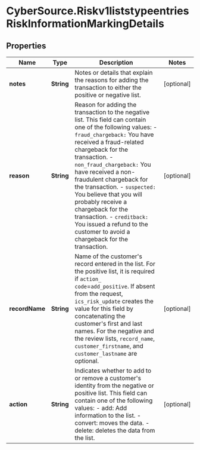 # CyberSource.Riskv1liststypeentriesRiskInformationMarkingDetails

## Properties
Name | Type | Description | Notes
------------ | ------------- | ------------- | -------------
**notes** | **String** | Notes or details that explain the reasons for adding the transaction to either the positive or negative list. | [optional] 
**reason** | **String** | Reason for adding the transaction to the negative list. This field can contain one of the following values: - `fraud_chargeback:` You have received a fraud-related chargeback for the transaction. - `non_fraud_chargeback:` You have received a non-fraudulent chargeback for the transaction. - `suspected:` You believe that you will probably receive a chargeback for the transaction. - `creditback:` You issued a refund to the customer to avoid a chargeback for the transaction.  | [optional] 
**recordName** | **String** | Name of the customer's record entered in the list. For the positive list, it is required if `action_ code`=`add_positive`. If absent from the request, `ics_risk_update` creates the value for this field by concatenating the customer's first and last names. For the negative and the review lists, `record_name`, `customer_firstname`, and `customer_lastname` are optional.  | [optional] 
**action** | **String** | Indicates whether to add to or remove a customer's identity from the negative or positive list. This field can contain one of the following values: - add: Add information to the list. - convert: moves the data. - delete: deletes the data from the list.  | [optional] 


